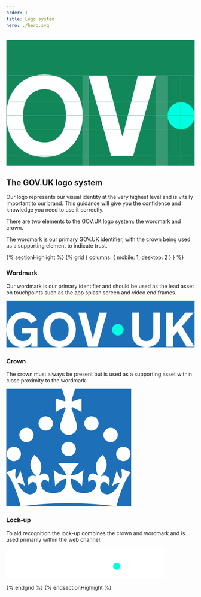 ```yaml
---
order: 1
title: Logo system
hero: ./hero.svg
---
```


<div class="hero">

![TODO](./hero.svg)

</div>

## The GOV.UK logo system

Our logo represents our visual identity at the very highest level and is vitally important to our brand. This guidance will give you the confidence and knowledge you need to use it correctly.

There are two elements to the GOV.UK logo system: the wordmark and crown.

The wordmark is our primary GOV.UK identifier, with the crown being used as a supporting element to indicate trust.

{% sectionHighlight %}
{% grid { columns: { mobile: 1, desktop: 2 } } %}

<div>

### Wordmark

Our wordmark is our primary identifier and should be used as the lead asset on touchpoints such as the app splash screen and video end frames.

</div>

<div class="flex-end flex-center">

![The wordmark for "GOV.UK". The dot is centred vertically and coloured in accent teal.](./logo-elements/wordmark.svg)

</div>
<div class="app-top-border">

### Crown

The crown must always be present but is used as a supporting asset within close proximity to the wordmark.

</div>

<div class="flex-end flex-center app-top-border">

![The crown element of the GOV.UK logo.](./logo-elements/crown.svg)

</div>
<div class="app-top-border">

### Lock-up

To aid recognition the lock-up combines the crown and wordmark and is used primarily within the web channel.

</div>

<div class="flex-end flex-center app-top-border">

![The lock-up of the crown and GOV.UK wordmark shown together.](./logo-elements/lockup.svg)

</div>

{% endgrid %}
{% endsectionHighlight %}
